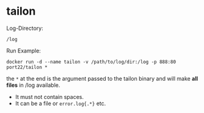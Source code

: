 # tailon

Log-Directory:  

`/log`

Run Example: 

`docker run -d --name tailon -v /path/to/log/dir:/log -p 888:80 port22/tailon *`

the `*` at the end is the argument passed to the tailon binary and will make **all files** in /log available.
  - It must not contain spaces.  
  - It can be a file or `error.log{.*}` etc.
